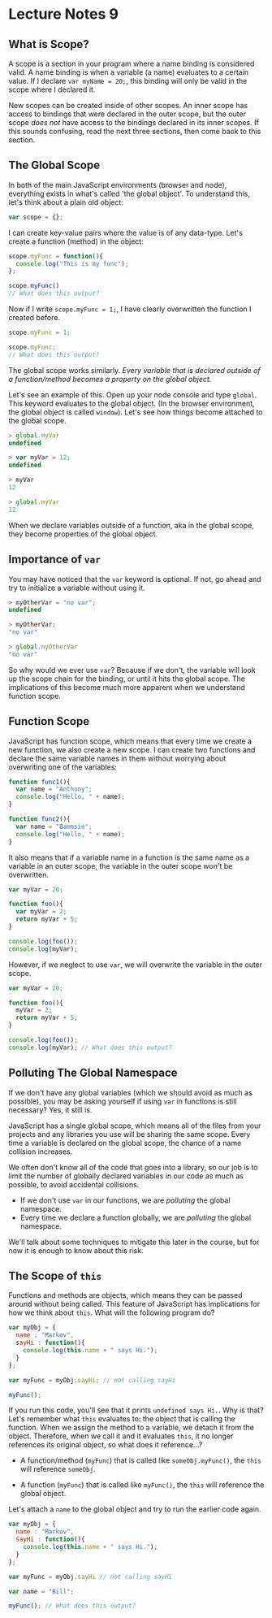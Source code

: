 # Lecture Notes 9

## What is Scope?

A scope is a section in your program where a name binding is considered valid. A
name binding is when a variable (a name) evaluates to a certain value. If I
declare `var myName = 20;`, this binding will only be valid in the scope where
I declared it.

New scopes can be created inside of other scopes. An inner scope has access to
bindings that were declared in the outer scope, but the outer scope *does not*
have access to the bindings declared in its inner scopes. If this sounds confusing,
read the next three sections, then come back to this section.

## The Global Scope

In both of the main JavaScript environments (browser and node), everything exists
in what's called 'the global object'. To understand this, let's think about a plain
old object:

```javascript
var scope = {};
```

I can create key-value pairs where the value is of any data-type. Let's create a
function (method) in the object:

```javascript
scope.myFunc = function(){
  console.log("This is my func");
};

scope.myFunc()
// What does this output?
```

Now if I write `scope.myFunc = 1;`, I have clearly overwritten the function I
created before.

```javascript
scope.myFunc = 1;

scope.myFunc;
// What does this output?
```

 The global scope works similarly. *Every variable that is
declared outside of a function/method becomes a property on the global object.*

Let's see an example of this. Open up your node console and type `global`. This
keyword evaluates to the global object. (In the browser environment, the global
object is called `window`). Let's see how things become attached to the global
scope.

```javascript
> global.myVar
undefined

> var myVar = 12;
undefined

> myVar
12

> global.myVar
12
```

When we declare variables outside of a function, aka in the global scope, they
become properties of the global object.


## Importance of `var`

You may have noticed that the `var` keyword is optional. If not, go ahead and try
to initialize a variable without using it.

```javascript
> myOtherVar = "no var";
undefined

> myOtherVar;
"no var"

> global.myOtherVar
"no var"
```

So why would we ever use `var`? Because if we don't, the variable will look up
the scope chain for the binding, or until it hits the global scope. The
implications of this become much more apparent when we understand function scope.

## Function Scope

JavaScript has function scope, which means that every time we create a new
function, we also create a new scope. I can create two functions and declare the
same variable names in them without worrying about overwriting one of the
variables:

```javascript
function func1(){
  var name = "Anthony";
  console.log("Hello, " + name);
}

function func2(){
  var name = "Bammsie";
  console.log("Hello, " + name);
}
```

It also means that if a variable name in a function is the same name as a
variable in an outer scope, the variable in the outer scope won't be overwritten.

```javascript
var myVar = 20;

function foo(){
  var myVar = 2;
  return myVar + 5;
}

console.log(foo());
console.log(myVar);
```

However, if we neglect to use `var`, we will overwrite the variable in the outer
scope.

```javascript
var myVar = 20;

function foo(){
  myVar = 2;
  return myVar + 5;
}

console.log(foo());
console.log(myVar); // What does this output?
```

## Polluting The Global Namespace

If we don't have any global variables (which we should avoid as much as possible),
you may be asking yourself if using `var` in functions is still necessary?
Yes, it still
is.

JavaScript has a single global scope, which means all of the files from your
projects and any libraries you use will be sharing the same scope. Every time a
variable is declared on the global scope, the chance of a name collision increases.

We often don't know all of the code that goes into a library, so our job is to
limit the number of globally declared variables in our code as much as possible,
to avoid accidental collisions.

* If we don't use `var` in our functions, we are *polluting* the global namespace.
* Every time we declare a function globally, we are *polluting* the global namespace.

We'll talk about some techniques to mitigate this later in the course, but for
now it is enough to know about this risk.

## The Scope of `this`

Functions and methods are objects, which means they can be passed around without
being called. This feature of JavaScript has implications for how we think about
`this`. What will the following program do?

```javascript
var myObj = {
  name : "Markov",
  sayHi : function(){
    console.log(this.name + " says Hi.");
  }
};

var myFunc = myObj.sayHi; // not calling sayHi

myFunc();
```

If you run this code, you'll see that it prints `undefined says Hi.`. Why is
that? Let's remember what `this` evaluates to: the object that is calling the
function. When we assign the method to a variable, we detach it from the
object. Therefore, when we call it and it evaluates `this`, it no longer
references its original object, so what does it reference...?

* A function/method (`myFunc`) that is called like `someObj.myFunc()`, the `this`
will reference `someObj`.

* A function (`myFunc`) that is called like `myFunc()`, the `this` will
reference the global object.

Let's attach a `name` to the global object and try to run the earlier code again.

```javascript
var myObj = {
  name : "Markov",
  sayHi : function(){
    console.log(this.name + " says Hi.");
  }
};

var myFunc = myObj.sayHi // not calling sayHi

var name = "Bill";

myFunc(); // What does this output?
```
